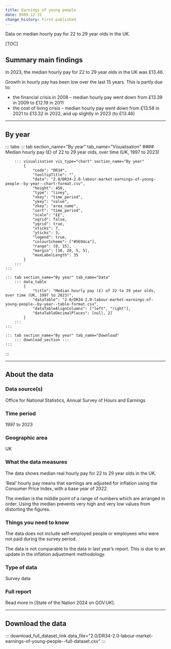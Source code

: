```yaml
---
title: Earnings of young people
date: 9999-12-31
change_history: First published
---
```


Data on median hourly pay for 22 to 29 year olds in the UK.

[TOC]

## Summary main findings

In 2023, the median hourly pay for 22 to 29 year olds in the UK was £13.46.

Growth in hourly pay has been low over the last 15 years. This is partly due to:

* the financial crisis in 2008 – median hourly pay went down from £13.39 in 2009 to £12.19 in 2011
* the cost of living crisis – median hourly pay went down from £13.58 in 2021 to £13.32 in 2022, and up slightly in 2023 (to £13.46)

---

## By year

::: tabs
    ::: tab section_name="By year" tab_name="Visualisation"
        #### Median hourly pay (£) of 22 to 29 year olds, over time (UK, 1997 to 2023)

        ::: visualisation vis_type="chart" section_name="By year"
            {
                "code": "DR34",
                "tooltipTitle": "",
                "data": "2.0/DR34-2.0-labour-market-earnings-of-young-people--by-year--chart-format.csv",
                "height": 450,
                "type": "liney",
                "xkey": "time_period",
                "ykey": "value",
                "zkey": "area_name",
                "sort": "time_period",
                "scale": "££",
                "xgrid": false,
                "ygrid": true,
                "xticks": 7,
                "yticks": 3,
                "legend": true,
                "colourScheme": ["#5694ca"],
                "range": [0, 15],
                "margin": [10, 20, 5, 5],
                "maxLabelLength": 35
            }
        :::
    :::

    ::: tab section_name="By year" tab_name="Data"
        ::: data_table
            {
                "title": "Median hourly pay (£) of 22 to 29 year olds, over time (UK, 1997 to 2023)",
                "dataTable": "2.0/DR34-2.0-labour-market-earnings-of-young-people--by-year--table-format.csv",
                "dataTableAlignColumns": ["left", "right"],
                "dataTableDecimalPlaces": [null, 2]
            }
        :::
    :::

    ::: tab section_name="By year" tab_name="Download"
        ::: download_section :::
    :::
:::

---

## About the data

### Data source(s)
Office for National Statistics, Annual Survey of Hours and Earnings

### Time period
1997 to 2023

### Geographic area
UK

### What the data measures
The data shows median real hourly pay for 22 to 29 year olds in the UK. 

‘Real’ hourly pay means that earnings are adjusted for inflation using the Consumer Price Index, with a base year of 2022.

The median is the middle point of a range of numbers which are arranged in order. Using the median prevents very high and very low values from distorting the figures.

### Things you need to know
The data does not include self-employed people or employees who were not paid during the survey period.

The data is not comparable to the data in last year’s report. This is due to an update in the inflation adjustment methodology. 

### Type of data
Survey data

### Full report
Read more in [State of the Nation 2024 on GOV.UK].

---

## Download the data

::: download_full_dataset_link data_file="2.0/DR34-2.0-labour-market-earnings-of-young-people--full-dataset.csv" :::
